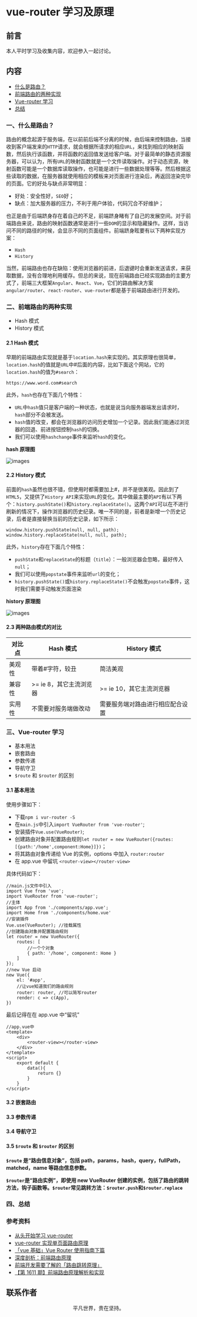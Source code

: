 # vue-router 学习及原理

## 前言

本人平时学习及收集内容，欢迎参入一起讨论。

## 内容

- [什么是路由？](#一、什么是路由？)
- [前端路由的两种实现](#二、前端路由的两种实现)
- [Vue-router 学习](#三、vue-router-学习)
- [总结](#四、总结)

### 一、什么是路由？

路由的概念起源于服务端，在以前前后端不分离的时候，由后端来控制路由，当接收到客户端发来的`HTTP`请求，就会根据所请求的相应`URL`，来找到相应的映射函数，然后执行该函数，并将函数的返回值发送给客户端。对于最简单的静态资源服务器，可以认为，所有`URL`的映射函数就是一个文件读取操作。对于动态资源，映射函数可能是一个数据库读取操作，也可能是进行一些数据处理等等。然后根据这些读取的数据，在服务器就使用相应的模板来对页面进行渲染后，再返回渲染完毕的页面。它的好处与缺点非常明显：

- 好处：安全性好，`SEO`好；
- 缺点：加大服务器的压力，不利于用户体验，代码冗合不好维护；

也正是由于后端跻身存在着自己的不足，前端跻身睹有了自己的发展空间。对于前端路由来说，路由的映射函数通常是进行一些`DOM`的显示和隐藏操作。这样，当访问不同的路径的时候，会显示不同的页面组件。前端跻身眩要有以下两种实现方案：

- `Hash`
- `History`

当然，前端路由也存在缺陷：使用浏览器的前进，后退键时会重新发送请求，来获取数据，没有合理地利用缓存。但总的来说，现在前端路由已经实现路由的主要方式了，前端三大框架`Angular`、`React`、`Vue`，它们的路由解决方案`angular/router`、`react-router`、`vue-router`都是基于前端路由进行开发的。

### 二、前端路由的两种实现

- Hash 模式
- History 模式

#### 2.1 Hash 模式

早期的前端路由实现就是基于`location.hash`来实现的。其实原理也很简单，`location.hash`的值就是`URL`中#后面的内容，比如下面这个网站，它的`location.hash`的值为`#search`：

```
https://www.word.com#search
```

此外，`hash`也存在下面几个特性：

- `URL`中`hash`值只是客户端的一种状态，也就是说当向服务器端发出请求时，`hash`部分不会被发送。
- `hash`值的改变，都会在浏览器的访问历史增加一个记录。因此我们能通过浏览器的回退、前进按钮控制`hash`的切换。
- 我们可以使用`hashchange`事件来监听`hash`的变化。

**hash 原理图**

![images](hash.png)

#### 2.2 History 模式

前面的`hash`虽然也很不错，但使用时都需要加上#，并不是很美观。因此到了`HTML5`，又提供了`History API`来实现`URL`的变化。其中做最主要的`API`有以下两个：`history.pushState()`和`history.replaceState()`。这两个`API`可以在不进行刷新的情况下，操作浏览器的历史纪录。唯一不同的是，前者是新增一个历史记录，后者是直接替换当前的历史记录，如下所示：

```
window.history.pushState(null, null, path);
window.history.replaceState(null, null, path);
```

此外，`history`存在下面几个特性：

- `pushState`和`replaceState`的标题（`title`）：一般浏览器会忽略，最好传入`null`；
- 我们可以使用`popstate`事件来监听`url`的变化；
- `history.pushState()`或`history.replaceState()`不会触发`popstate`事件，这时我们需要手动触发页面渲染

**history 原理图**

![images](history.png)

#### 2.3 两种路由模式的对比

| 对比点 | Hash 模式               | History 模式                     |
| ------ | ----------------------- | -------------------------------- |
| 美观性 | 带着#字符，较丑         | 简洁美观                         |
| 兼容性 | >= ie 8，其它主流浏览器 | >= ie 10，其它主流浏览器         |
| 实用性 | 不需要对服务端做改动    | 需要服务端对路由进行相应配合设置 |

### 三、Vue-router 学习

- 基本用法
- 嵌套路由
- 参数传递
- 导航守卫
- `$route` 和 `$router` 的区别

#### 3.1 基本用法

使用步骤如下：

- 下载`npm i vur-router -S`
- 在`main.js`中引入`import VueRouter from 'vue-router'`;
- 安装插件`Vue.use(VueRouter)`;
- 创建路由对象并配置路由规则`let router = new VueRouter({routes:[{path:'/home',component:Home}]})`；
- 将其路由对象传递给 Vue 的实例，options 中加入 `router:router`
- 在 app.vue 中留坑 `<router-view></router-view>`

具体代码如下：

```
//main.js文件中引入
import Vue from 'vue';
import VueRouter from 'vue-router';
//主体
import App from './components/app.vue';
import Home from './components/home.vue'
//安装插件
Vue.use(VueRouter); //挂载属性
//创建路由对象并配置路由规则
let router = new VueRouter({
    routes: [
        //一个个对象
        { path: '/home', component: Home }
    ]
});
//new Vue 启动
new Vue({
    el: '#app',
    //让vue知道我们的路由规则
    router: router, //可以简写router
    render: c => c(App),
})
```

最后记得在在 app.vue 中“留坑”

```
//app.vue中
<template>
    <div>
        <router-view></router-view>
    </div>
</template>
<script>
    export default {
        data(){
            return {}
        }
    }
</script>
```

#### 3.2 嵌套路由

#### 3.3 参数传递

#### 3.4 导航守卫

#### 3.5 `$route` 和 `$router` 的区别

**`$route` 是“路由信息对象”，包括 path，params，hash，query，fullPath，matched，name 等路由信息参数。**

**`$router`是“路由实例”，即使用 new VueRouter 创建的实例，包括了路由的跳转方法，钩子函数等。`$router`常见跳转方法：`$router.push`和`$router.replace`**

### 四、总结

### 参考资料

- [从头开始学习 vue-router](https://github.com/ljianshu/Blog/issues/39)
- [vue-router 实现单页面路由原理](https://zhang122622623.github.io/2018/03/14/vue-router%E5%AE%9E%E7%8E%B0%E5%8D%95%E9%A1%B5%E9%9D%A2%E8%B7%AF%E7%94%B1%E5%8E%9F%E7%90%86/)
- [「vue 基础」Vue Router 使用指南下篇](https://mp.weixin.qq.com/s/wiuIwybeSEUjxw-WN_Fm6A)
- [深度剖析：前端路由原理](https://juejin.im/post/5d469f1e5188254e1c49ae78)
- [前端开发需要了解的「路由跳转原理」](https://mp.weixin.qq.com/s/2RXM0c22e30mZbtrPNzrYw)
- [【第 1611 期】前端路由原理解析和实现](https://mp.weixin.qq.com/s/XV7tGdB6bDbZT4h5H8Y3yw)

## 联系作者

<div align="center">
    <p>
        平凡世界，贵在坚持。
    </p>
    <img :src="$withBase('/about/contact.png')" />
</div>
